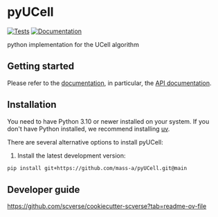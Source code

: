 # pyUCell

[![Tests][badge-tests]][tests]
[![Documentation][badge-docs]][documentation]

[badge-tests]: https://img.shields.io/github/actions/workflow/status/mass-a/pyUCell/test.yaml?branch=main
[badge-docs]: https://img.shields.io/readthedocs/pyUCell

python implementation for the UCell algorithm

## Getting started

Please refer to the [documentation][],
in particular, the [API documentation][].

## Installation

You need to have Python 3.10 or newer installed on your system.
If you don't have Python installed, we recommend installing [uv][].

There are several alternative options to install pyUCell:

<!--
1) Install the latest release of `pyUCell` from [PyPI][]:

```bash
pip install pyUCell
```
-->

1. Install the latest development version:

```bash
pip install git+https://github.com/mass-a/pyUCell.git@main
```

## Developer guide

https://github.com/scverse/cookiecutter-scverse?tab=readme-ov-file



[uv]: https://github.com/astral-sh/uv
[scverse discourse]: https://discourse.scverse.org/
[issue tracker]: https://github.com/mass-a/pyUCell/issues
[tests]: https://github.com/mass-a/pyUCell/actions/workflows/test.yaml
[documentation]: https://pyUCell.readthedocs.io
[changelog]: https://pyUCell.readthedocs.io/en/latest/changelog.html
[api documentation]: https://pyUCell.readthedocs.io/en/latest/api.html
[pypi]: https://pypi.org/project/pyUCell

